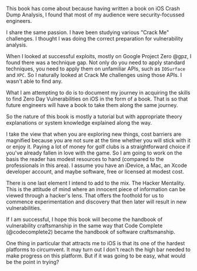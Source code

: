This book has come about because having written a book on iOS Crash Dump Analysis, I found that most of my audience were security-focussed engineers.

I share the same passion.  I have been studying various "Crack Me" challenges.  I thought I was doing the correct preparation for vulnerability analysis.

When I looked at successful exploits, mostly on Google Project Zero @gpz, I found there was a technique gap.  Not only do you need to apply standard techniques, you need to apply them on unfamiliar APIs, such as `IOSurface` and `XPC`.  So I naturally looked at Crack Me challenges using those APIs.  I wasn't able to find any.

What I am attempting to do is to document my journey in acquiring the skills to find Zero Day Vulnerabilities on iOS in the form of a book.  That is so that future engineers will have a book to take them along the same journey.

So the nature of this book is mostly a tutorial but with appropriate theory explanations or system knowledge explained along the way.

I take the view that when you are exploring new things, cost barriers are magnified because you are not sure at the time whether you will stick with it or enjoy it.  Paying a lot of money for golf clubs is a straightforward choice if you've already fallen in love with the game.  So I am going to work on the basis the reader has modest resources to hand (compared to the professionals in this area).  I assume you have an iDevice, a Mac, an Xcode developer account, and maybe software, free or licensed at modest cost.

There is one last element I intend to add to the mix.  The Hacker Mentality.  This is the attitude of mind where an innocent piece of information can be viewed through a hacker's lens.  That offers the foothold for us to commence experimentation and discovery that then later will result in new vulnerabilities.

If I am successful, I hope this book will become the handbook of vulnerability craftsmanship in the same way that Code Complete (@codecomplete2) became the handbook of software craftsmanship.

One thing in particular that attracts me to iOS is that its one of the hardest platforms to circumvent.  It may turn out I don't reach the high bar needed to make progress on this platform.  But if it was going to be easy, what would be the point in trying?
